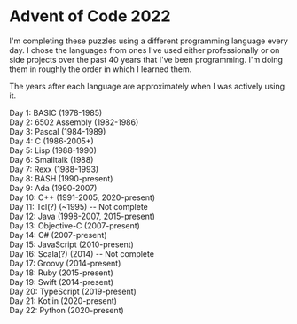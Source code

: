 # Advent of Code 2022

I'm completing these puzzles using a different programming language every day.
I chose the languages from ones I've used either professionally or on side projects over the past 40 years that I've been programming.
I'm doing them in roughly the order in which I learned them.

The years after each language are approximately when I was actively using it.

Day 1: BASIC (1978-1985)\
Day 2: 6502 Assembly (1982-1986)\
Day 3: Pascal (1984-1989)\
Day 4: C (1986-2005+)\
Day 5: Lisp (1988-1990)\
Day 6: Smalltalk (1988)\
Day 7: Rexx (1988-1993)\
Day 8: BASH (1990-present)\
Day 9: Ada (1990-2007)\
Day 10: C++ (1991-2005, 2020-present)\
Day 11: Tcl(?) (~1995) -- Not complete\
Day 12: Java (1998-2007, 2015-present)\
Day 13: Objective-C (2007-present)\
Day 14: C# (2007-present)\
Day 15: JavaScript (2010-present)\
Day 16: Scala(?) (2014) -- Not complete\
Day 17: Groovy (2014-present)\
Day 18: Ruby (2015-present)\
Day 19: Swift (2014-present)\
Day 20: TypeScript (2019-present)\
Day 21: Kotlin (2020-present)\
Day 22: Python (2020-present)
